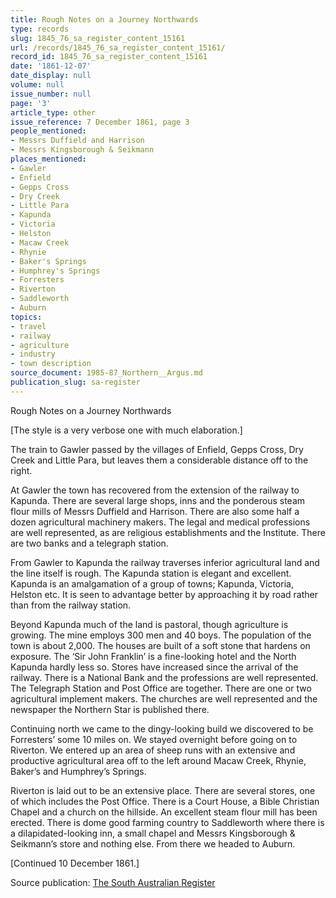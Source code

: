 ```yaml
---
title: Rough Notes on a Journey Northwards
type: records
slug: 1845_76_sa_register_content_15161
url: /records/1845_76_sa_register_content_15161/
record_id: 1845_76_sa_register_content_15161
date: '1861-12-07'
date_display: null
volume: null
issue_number: null
page: '3'
article_type: other
issue_reference: 7 December 1861, page 3
people_mentioned:
- Messrs Duffield and Harrison
- Messrs Kingsborough & Seikmann
places_mentioned:
- Gawler
- Enfield
- Gepps Cross
- Dry Creek
- Little Para
- Kapunda
- Victoria
- Helston
- Macaw Creek
- Rhynie
- Baker's Springs
- Humphrey's Springs
- Forresters
- Riverton
- Saddleworth
- Auburn
topics:
- travel
- railway
- agriculture
- industry
- town description
source_document: 1985-87_Northern__Argus.md
publication_slug: sa-register
---
```


Rough Notes on a Journey Northwards

[The style is a very verbose one with much elaboration.]

The train to Gawler passed by the villages of Enfield, Gepps Cross, Dry Creek and Little Para, but leaves them a considerable distance off to the right.

At Gawler the town has recovered from the extension of the railway to Kapunda.  There are several large shops, inns and the ponderous steam flour mills of Messrs Duffield and Harrison.  There are also some half a dozen agricultural machinery makers.  The legal and medical professions are well represented, as are religious establishments and the Institute. There are two banks and a telegraph station.

From Gawler to Kapunda the railway traverses inferior agricultural land and the line itself is rough.  The Kapunda station is elegant and excellent.  Kapunda is an amalgamation of a group of towns; Kapunda, Victoria, Helston etc.  It is seen to advantage better by approaching it by road rather than from the railway station.

Beyond Kapunda much of the land is pastoral, though agriculture is growing.  The mine employs 300 men and 40 boys.  The population of the town is about 2,000.  The houses are built of a soft stone that hardens on exposure.  The ‘Sir John Franklin’ is a fine-looking hotel and the North Kapunda hardly less so.  Stores have increased since the arrival of the railway.  There is a National Bank and the professions are well represented.  The Telegraph Station and Post Office are together.  There are one or two agricultural implement makers.  The churches are well represented and the newspaper the Northern Star is published there.

Continuing north we came to the dingy-looking build we discovered to be Forresters’ some 10 miles on.  We stayed overnight before going on to Riverton.  We entered up an area of sheep runs with an extensive and productive agricultural area off to the left around Macaw Creek, Rhynie, Baker’s and Humphrey’s Springs.

Riverton is laid out to be an extensive place.  There are several stores, one of which includes the Post Office.  There is a Court House, a Bible Christian Chapel and a church on the hillside.  An excellent steam flour mill has been erected.  There is dome good farming country to Saddleworth where there is a dilapidated-looking inn, a small chapel and Messrs Kingsborough & Seikmann’s store and nothing else.  From there we headed to Auburn.

[Continued 10 December 1861.]

Source publication: [The South Australian Register](/publications/sa-register/)
